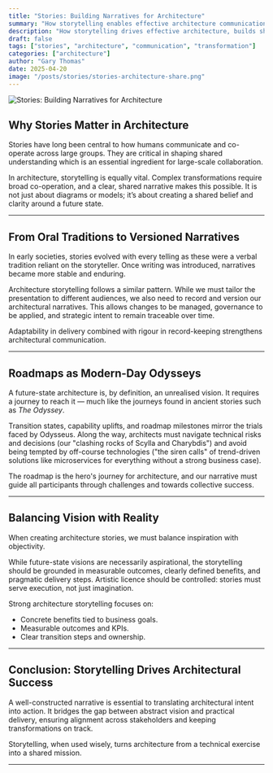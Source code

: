 ```yaml
---
title: "Stories: Building Narratives for Architecture"
summary: "How storytelling enables effective architecture communication and drives practical transformation."
description: "How storytelling drives effective architecture, builds shared understanding, and accelerates transformation in complex organisations."
draft: false
tags: ["stories", "architecture", "communication", "transformation"]
categories: ["architecture"]
author: "Gary Thomas"
date: 2025-04-20
image: "/posts/stories/stories-architecture-share.png"
---
```

![Stories: Building Narratives for Architecture](/posts/stories/stories-architecture-share.png)

## Why Stories Matter in Architecture

Stories have long been central to how humans communicate and co-operate across large groups. They are critical in shaping shared understanding which is an essential ingredient for large-scale collaboration.

In architecture, storytelling is equally vital. Complex transformations require broad co-operation, and a clear, shared narrative makes this possible. It is not just about diagrams or models; it’s about creating a shared belief and clarity around a future state.

---

## From Oral Traditions to Versioned Narratives

In early societies, stories evolved with every telling as these were a verbal tradition reliant on the storyteller. Once writing was introduced, narratives became more stable and enduring.

Architecture storytelling follows a similar pattern. While we must tailor the presentation to different audiences, we also need to record and version our architectural narratives. This allows changes to be managed, governance to be applied, and strategic intent to remain traceable over time.

Adaptability in delivery combined with rigour in record-keeping strengthens architectural communication.

---

## Roadmaps as Modern-Day Odysseys

A future-state architecture is, by definition, an unrealised vision. It requires a journey to reach it — much like the journeys found in ancient stories such as *The Odyssey*.

Transition states, capability uplifts, and roadmap milestones mirror the trials faced by Odysseus. Along the way, architects must navigate technical risks and decisions (our "clashing rocks of Scylla and Charybdis") and avoid being tempted by off-course technologies ("the siren calls" of trend-driven solutions like microservices for everything without a strong business case).

The roadmap is the hero's journey for architecture, and our narrative must guide all participants through challenges and towards collective success.

---

## Balancing Vision with Reality

When creating architecture stories, we must balance inspiration with objectivity.

While future-state visions are necessarily aspirational, the storytelling should be grounded in measurable outcomes, clearly defined benefits, and pragmatic delivery steps. Artistic licence should be controlled: stories must serve execution, not just imagination.

Strong architecture storytelling focuses on:
- Concrete benefits tied to business goals.
- Measurable outcomes and KPIs.
- Clear transition steps and ownership.

---

## Conclusion: Storytelling Drives Architectural Success

A well-constructed narrative is essential to translating architectural intent into action. It bridges the gap between abstract vision and practical delivery, ensuring alignment across stakeholders and keeping transformations on track.

Storytelling, when used wisely, turns architecture from a technical exercise into a shared mission.

---